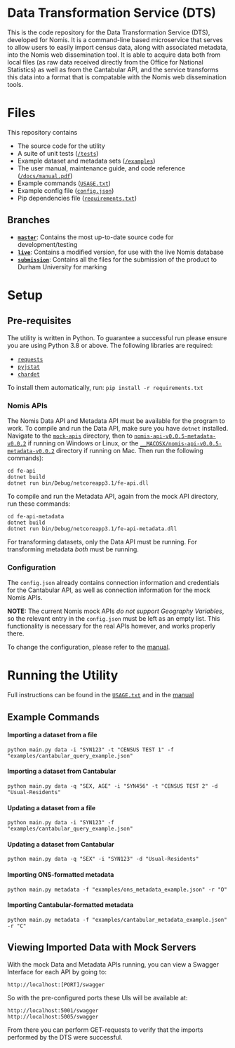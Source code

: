 # Data Transformation Service (DTS)

This is the code repository for the Data Transformation Service (DTS), developed for Nomis. It is a command-line based microservice that serves to allow users to easily import census data, along with associated metadata, into the Nomis web dissemination tool. It is able to acquire data both from local files (as raw data received directly from the Office for National Statistics) as well as from the Cantabular API, and the service transforms this data into a format that is compatable with the Nomis web dissemination tools.


# Files

This repository contains

 - The source code for the utility
 - A suite of unit tests ([`/tests`](https://github.com/stelioslogothetis/nomis-dts/tree/master/tests "tests"))
 - Example dataset and metadata sets ([`/examples`](https://github.com/stelioslogothetis/nomis-dts/blob/master/examples))
 - The user manual, maintenance guide, and code reference ([`/docs/manual.pdf`](https://github.com/stelioslogothetis/nomis-dts/blob/master/docs/manual.pdf))
 - Example commands ([`USAGE.txt`](https://github.com/stelioslogothetis/nomis-dts/blob/master/docs/USAGE.txt "USAGE.txt"))
 - Example config file ([`config.json`](https://github.com/stelioslogothetis/nomis-dts/blob/master/config.json "config.json"))
 - Pip dependencies file ([`requirements.txt`](https://github.com/stelioslogothetis/nomis-dts/blob/master/requirements.txt "requirements.txt"))

## Branches

 - [**`master`**](https://github.com/stelioslogothetis/nomis-dts/tree/master): Contains the most up-to-date source code for development/testing
 - [**`live`**](https://github.com/stelioslogothetis/nomis-dts/tree/live): Contains a modified version, for use with the live Nomis database
 - [**`submission`**](https://github.com/stelioslogothetis/nomis-dts/tree/submission): Contains all the files for the submission of the product to Durham University for marking
# Setup
## Pre-requisites
The utility is written in Python. To guarantee a successful run please ensure you are using Python 3.8 or above. The following libraries are required:
 - [`requests`](https://pypi.org/project/requests/)
 - [`pyjstat`](https://pypi.org/project/pyjstat/)
 - [`chardet`](https://pypi.org/project/chardet/)

To install them automatically, run:
`pip install -r requirements.txt`

### Nomis APIs
The Nomis Data API and Metadata API must be available for the program to work. To compile and run the Data API, make sure you have `dotnet` installed. Navigate to the [`mock-apis`](https://github.com/stelioslogothetis/nomis-dts/tree/submission/mock-apis) directory, then to [`nomis-api-v0.0.5-metadata-v0.0.2`](https://github.com/stelioslogothetis/nomis-dts/tree/submission/mock-apis/nomis-api-v0.0.5-metadata-v0.0.2) if running on Windows or Linux, or the [`__MACOSX/nomis-api-v0.0.5-metadata-v0.0.2`](https://github.com/stelioslogothetis/nomis-dts/tree/submission/mock-apis/__MACOSX/nomis-api-v0.0.5-metadata-v0.0.2) directory if running on Mac. Then run the following commands):

```
cd fe-api
dotnet build
dotnet run bin/Debug/netcoreapp3.1/fe-api.dll
```

To compile and run the Metadata API, again from the mock API directory, run these commands:
```
cd fe-api-metadata
dotnet build
dotnet run bin/Debug/netcoreapp3.1/fe-api-metadata.dll
```
For transforming datasets, only the Data API must be running. For transforming metadata *both* must be running.

### Configuration
The `config.json` already contains connection information and credentials for the Cantabular API, as well as connection information for the mock Nomis APIs. 

**NOTE:** The current Nomis mock APIs *do not support Geography Variables*, so the relevant entry in the `config.json` must be left as an empty list. This functionality is necessary for the real APIs however, and works properly there. 

To change the configuration, please refer to the [manual](https://github.com/stelioslogothetis/nomis-dts/blob/master/docs/manual.pdf).

# Running the Utility
Full instructions can be found in the [`USAGE.txt`](https://github.com/stelioslogothetis/nomis-dts/blob/master/docs/USAGE.txt "USAGE.txt") and in the [manual](https://github.com/stelioslogothetis/nomis-dts/blob/master/docs/manual.pdf)

## Example Commands


#### Importing a dataset from a file
`python main.py data -i "SYN123" -t "CENSUS TEST 1" -f "examples/cantabular_query_example.json"`

#### Importing a dataset from Cantabular
`python main.py data -q "SEX, AGE" -i "SYN456" -t "CENSUS TEST 2" -d "Usual-Residents"`

#### Updating a dataset from a file
`python main.py data -i "SYN123" -f "examples/cantabular_query_example.json"`

#### Updating a dataset from Cantabular
`python main.py data -q "SEX" -i "SYN123" -d "Usual-Residents"`

#### Importing ONS-formatted metadata
`python main.py metadata -f "examples/ons_metadata_example.json" -r "O"`

#### Importing Cantabular-formatted metadata
`python main.py metadata -f "examples/cantabular_metadata_example.json" -r "C"`

## Viewing Imported Data with Mock Servers

With the mock Data and Metadata APIs running, you can view a Swagger Interface for each API by going to:

```
http://localhost:[PORT]/swagger
```

So with the pre-configured ports these UIs will be available at:
```
http://localhost:5001/swagger
http://localhost:5005/swagger
```

From there you can perform GET-requests to verify that the imports performed by the DTS were successful.
